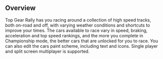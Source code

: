 ## Overview

Top Gear Rally has you racing around a collection of high speed tracks, both on-road and off, with varying weather conditions and shortcuts to improve your times. The cars available to race vary in speed, braking, acceleration and top speed rankings, and the more you complete in Championship mode, the better cars that are unlocked for you to race. You can also edit the cars paint scheme, including text and icons. Single player and split screen multiplayer is supported.